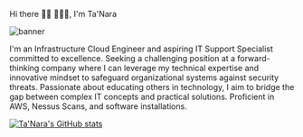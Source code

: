 Hi there 👋🏾 👩🏾‍💻, I'm Ta'Nara

<img src="GitHub.png" alt="banner">

I'm an Infrastructure Cloud Engineer and aspiring IT Support Specialist committed to excellence. Seeking a challenging position at a forward-thinking company where I can leverage my technical expertise and innovative mindset to safeguard organizational systems against security threats. Passionate about educating others in technology, I aim to bridge the gap between complex IT concepts and practical solutions. Proficient in AWS, Nessus Scans, and software installations.

[linkedin]: https://www.linkedin.com/in/taylortanara

[![Ta'Nara's GitHub stats](https://github-readme-stats-ebon-chi.vercel.app/api?username=taylortn)](https://github-readme-stats-ebon-chi.vercel.app/)
<!--
**taylortn/taylortn** is a ✨ _special_ ✨ repository because its `README.md` (this file) appears on your GitHub profile.

Here are some ideas to get you started:

- 🔭 I’m currently working on ...
- 🌱 I’m currently learning ...
- 👯 I’m looking to collaborate on ...
- 🤔 I’m looking for help with ...
- 💬 Ask me about ...
- 📫 How to reach me: ...
- 😄 Pronouns: ...
- ⚡ Fun fact: ...
-->
